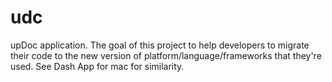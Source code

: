 # udc
upDoc application. The goal of this project to help developers to migrate their code to the new version of platform/language/frameworks that they're used.  See Dash App for mac for similarity.

